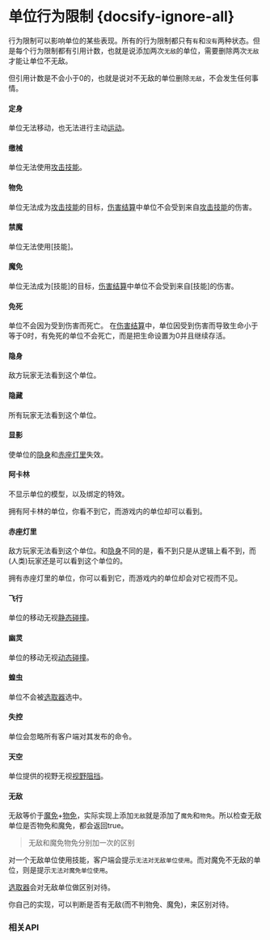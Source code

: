 # 单位行为限制 {docsify-ignore-all} 

行为限制可以影响单位的某些表现。所有的行为限制都只有`有`和`没有`两种状态。但是每个行为限制都有引用计数，也就是说添加两次`无敌`的单位，需要删除两次`无敌`才能让单位不无敌。

但引用计数是不会小于0的，也就是说对不无敌的单位删除`无敌`，不会发生任何事情。

#### 定身
单位无法移动，也无法进行主动[运动]。

#### 缴械
单位无法使用[攻击技能]。

#### 物免
单位无法成为[攻击技能]的目标，[伤害结算]中单位不会受到来自[攻击技能]的伤害。

#### 禁魔
单位无法使用[技能]。

#### 魔免
单位无法成为[技能]的目标，[伤害结算]中单位不会受到来自[技能]的伤害。

#### 免死
单位不会因为受到伤害而死亡。
在[伤害结算]中，单位因受到伤害而导致生命小于等于0时，有免死的单位不会死亡，而是把生命设置为0并且继续存活。

#### 隐身
敌方玩家无法看到这个单位。

#### 隐藏
所有玩家无法看到这个单位。

#### 显影
使单位的[隐身]和[赤座灯里]失效。

#### 阿卡林
不显示单位的模型，以及绑定的特效。

拥有阿卡林的单位，你看不到它，而游戏内的单位却可以看到。

#### 赤座灯里
敌方玩家无法看到这个单位。和[隐身]不同的是，看不到只是从逻辑上看不到，而(人类)玩家还是可以看到这个单位的。

拥有赤座灯里的单位，你可以看到它，而游戏内的单位却会对它视而不见。

#### 飞行
单位的移动无视[静态碰撞]。


#### 幽灵
单位的移动无视[动态碰撞]。

#### 蝗虫
单位不会被[选取器]选中。

#### 失控
单位会忽略所有客户端对其发布的命令。

#### 天空
单位提供的视野无视[视野阻挡]。

#### 无敌
无敌等价于[魔免]+[物免]，实际实现上添加`无敌`就是添加了`魔免`和`物免`。所以检查无敌单位是否物免和魔免，都会返回true。

> 无敌和魔免物免分别加一次的区别

对一个无敌单位使用技能，客户端会提示`无法对无敌单位使用`。而对魔免不无敌的单位，则是提示`无法对魔免单位使用`。

[选取器]会对无敌单位做区别对待。

你自己的实现，可以判断是否有无敌(而不判物免、魔免)，来区别对待。

[隐身]: /ac/unit/restriction?id=隐身
[物免]: /ac/unit/restriction?id=物免
[魔免]: /ac/unit/restriction?id=魔免
[赤座灯里]: /ac/unit/restriction?id=赤座灯里
[视野阻挡]: /ac/game/视野?id=视野阻挡
[攻击技能]: /ac/skill/攻击技能
[伤害结算]: /ac/damage/伤害结算
[选取器]: /ac/api/selector.md

[运动]: 404
[动态碰撞]: /ac/unit/动态碰撞
[静态碰撞]: /ac/unit/静态碰撞

### 相关API
